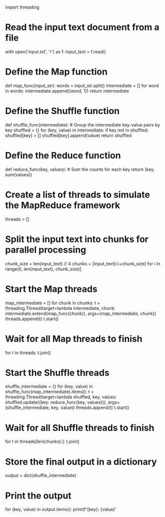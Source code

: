 import threading

# Read the input text document from a file
with open('input.txt', 'r') as f:
    input_text = f.read()

# Define the Map function
def map_func(input_str):
    words = input_str.split()
    intermediate = []
    for word in words:
        intermediate.append((word, 1))
    return intermediate

# Define the Shuffle function
def shuffle_func(intermediate):
    # Group the intermediate key-value pairs by key
    shuffled = {}
    for (key, value) in intermediate:
        if key not in shuffled:
            shuffled[key] = []
        shuffled[key].append(value)
    return shuffled

# Define the Reduce function
def reduce_func(key, values):
    # Sum the counts for each key
    return (key, sum(values))

# Create a list of threads to simulate the MapReduce framework
threads = []

# Split the input text into chunks for parallel processing
chunk_size = len(input_text) // 4
chunks = [input_text[i:i+chunk_size] for i in range(0, len(input_text), chunk_size)]

# Start the Map threads
map_intermediate = []
for chunk in chunks:
    t = threading.Thread(target=lambda intermediate, chunk: intermediate.extend(map_func(chunk)), args=(map_intermediate, chunk))
    threads.append(t)
    t.start()

# Wait for all Map threads to finish
for t in threads:
    t.join()

# Start the Shuffle threads
shuffle_intermediate = {}
for (key, value) in shuffle_func(map_intermediate).items():
    t = threading.Thread(target=lambda shuffled, key, values: shuffled.update({key: reduce_func(key, values)}), args=(shuffle_intermediate, key, value))
    threads.append(t)
    t.start()

# Wait for all Shuffle threads to finish
for t in threads[len(chunks):]:
    t.join()

# Store the final output in a dictionary
output = dict(shuffle_intermediate)

# Print the output
for (key, value) in output.items():
    print(f'{key}: {value}'
